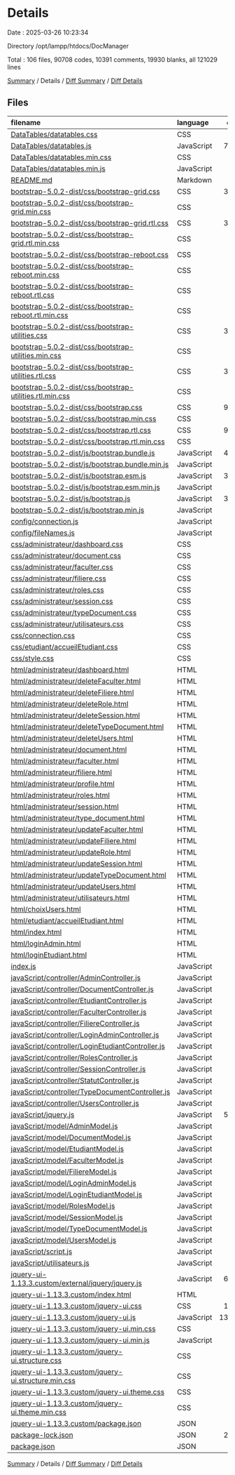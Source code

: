 # Details

Date : 2025-03-26 10:23:34

Directory /opt/lampp/htdocs/DocManager

Total : 106 files,  90708 codes, 10391 comments, 19930 blanks, all 121029 lines

[Summary](results.md) / Details / [Diff Summary](diff.md) / [Diff Details](diff-details.md)

## Files
| filename | language | code | comment | blank | total |
| :--- | :--- | ---: | ---: | ---: | ---: |
| [DataTables/datatables.css](/DataTables/datatables.css) | CSS | 465 | 16 | 21 | 502 |
| [DataTables/datatables.js](/DataTables/datatables.js) | JavaScript | 7,178 | 4,042 | 2,115 | 13,335 |
| [DataTables/datatables.min.css](/DataTables/datatables.min.css) | CSS | 2 | 14 | 4 | 20 |
| [DataTables/datatables.min.js](/DataTables/datatables.min.js) | JavaScript | 2 | 17 | 4 | 23 |
| [README.md](/README.md) | Markdown | 1 | 0 | 1 | 2 |
| [bootstrap-5.0.2-dist/css/bootstrap-grid.css](/bootstrap-5.0.2-dist/css/bootstrap-grid.css) | CSS | 3,865 | 7 | 1,130 | 5,002 |
| [bootstrap-5.0.2-dist/css/bootstrap-grid.min.css](/bootstrap-5.0.2-dist/css/bootstrap-grid.min.css) | CSS | 1 | 6 | 0 | 7 |
| [bootstrap-5.0.2-dist/css/bootstrap-grid.rtl.css](/bootstrap-5.0.2-dist/css/bootstrap-grid.rtl.css) | CSS | 3,865 | 7 | 1,129 | 5,001 |
| [bootstrap-5.0.2-dist/css/bootstrap-grid.rtl.min.css](/bootstrap-5.0.2-dist/css/bootstrap-grid.rtl.min.css) | CSS | 1 | 6 | 0 | 7 |
| [bootstrap-5.0.2-dist/css/bootstrap-reboot.css](/bootstrap-5.0.2-dist/css/bootstrap-reboot.css) | CSS | 346 | 16 | 64 | 426 |
| [bootstrap-5.0.2-dist/css/bootstrap-reboot.min.css](/bootstrap-5.0.2-dist/css/bootstrap-reboot.min.css) | CSS | 1 | 7 | 0 | 8 |
| [bootstrap-5.0.2-dist/css/bootstrap-reboot.rtl.css](/bootstrap-5.0.2-dist/css/bootstrap-reboot.rtl.css) | CSS | 352 | 8 | 63 | 423 |
| [bootstrap-5.0.2-dist/css/bootstrap-reboot.rtl.min.css](/bootstrap-5.0.2-dist/css/bootstrap-reboot.rtl.min.css) | CSS | 1 | 7 | 0 | 8 |
| [bootstrap-5.0.2-dist/css/bootstrap-utilities.css](/bootstrap-5.0.2-dist/css/bootstrap-utilities.css) | CSS | 3,634 | 9 | 1,109 | 4,752 |
| [bootstrap-5.0.2-dist/css/bootstrap-utilities.min.css](/bootstrap-5.0.2-dist/css/bootstrap-utilities.min.css) | CSS | 1 | 6 | 0 | 7 |
| [bootstrap-5.0.2-dist/css/bootstrap-utilities.rtl.css](/bootstrap-5.0.2-dist/css/bootstrap-utilities.rtl.css) | CSS | 3,630 | 7 | 1,106 | 4,743 |
| [bootstrap-5.0.2-dist/css/bootstrap-utilities.rtl.min.css](/bootstrap-5.0.2-dist/css/bootstrap-utilities.rtl.min.css) | CSS | 1 | 6 | 0 | 7 |
| [bootstrap-5.0.2-dist/css/bootstrap.css](/bootstrap-5.0.2-dist/css/bootstrap.css) | CSS | 9,102 | 27 | 1,708 | 10,837 |
| [bootstrap-5.0.2-dist/css/bootstrap.min.css](/bootstrap-5.0.2-dist/css/bootstrap.min.css) | CSS | 2 | 5 | 0 | 7 |
| [bootstrap-5.0.2-dist/css/bootstrap.rtl.css](/bootstrap-5.0.2-dist/css/bootstrap.rtl.css) | CSS | 9,104 | 7 | 1,702 | 10,813 |
| [bootstrap-5.0.2-dist/css/bootstrap.rtl.min.css](/bootstrap-5.0.2-dist/css/bootstrap.rtl.min.css) | CSS | 2 | 5 | 0 | 7 |
| [bootstrap-5.0.2-dist/js/bootstrap.bundle.js](/bootstrap-5.0.2-dist/js/bootstrap.bundle.js) | JavaScript | 4,836 | 571 | 1,342 | 6,749 |
| [bootstrap-5.0.2-dist/js/bootstrap.bundle.min.js](/bootstrap-5.0.2-dist/js/bootstrap.bundle.min.js) | JavaScript | 1 | 6 | 0 | 7 |
| [bootstrap-5.0.2-dist/js/bootstrap.esm.js](/bootstrap-5.0.2-dist/js/bootstrap.esm.js) | JavaScript | 3,425 | 483 | 1,060 | 4,968 |
| [bootstrap-5.0.2-dist/js/bootstrap.esm.min.js](/bootstrap-5.0.2-dist/js/bootstrap.esm.min.js) | JavaScript | 1 | 6 | 0 | 7 |
| [bootstrap-5.0.2-dist/js/bootstrap.js](/bootstrap-5.0.2-dist/js/bootstrap.js) | JavaScript | 3,464 | 489 | 1,064 | 5,017 |
| [bootstrap-5.0.2-dist/js/bootstrap.min.js](/bootstrap-5.0.2-dist/js/bootstrap.min.js) | JavaScript | 1 | 6 | 0 | 7 |
| [config/connection.js](/config/connection.js) | JavaScript | 9 | 1 | 2 | 12 |
| [config/fileNames.js](/config/fileNames.js) | JavaScript | 10 | 1 | 2 | 13 |
| [css/administrateur/dashboard.css](/css/administrateur/dashboard.css) | CSS | 155 | 4 | 29 | 188 |
| [css/administrateur/document.css](/css/administrateur/document.css) | CSS | 211 | 10 | 41 | 262 |
| [css/administrateur/faculter.css](/css/administrateur/faculter.css) | CSS | 208 | 10 | 40 | 258 |
| [css/administrateur/filiere.css](/css/administrateur/filiere.css) | CSS | 208 | 10 | 40 | 258 |
| [css/administrateur/roles.css](/css/administrateur/roles.css) | CSS | 208 | 10 | 40 | 258 |
| [css/administrateur/session.css](/css/administrateur/session.css) | CSS | 220 | 11 | 41 | 272 |
| [css/administrateur/typeDocument.css](/css/administrateur/typeDocument.css) | CSS | 208 | 10 | 40 | 258 |
| [css/administrateur/utilisateurs.css](/css/administrateur/utilisateurs.css) | CSS | 208 | 10 | 40 | 258 |
| [css/connection.css](/css/connection.css) | CSS | 136 | 5 | 21 | 162 |
| [css/etudiant/accueilEtudiant.css](/css/etudiant/accueilEtudiant.css) | CSS | 0 | 0 | 1 | 1 |
| [css/style.css](/css/style.css) | CSS | 143 | 5 | 25 | 173 |
| [html/administrateur/dashboard.html](/html/administrateur/dashboard.html) | HTML | 54 | 3 | 7 | 64 |
| [html/administrateur/deleteFaculter.html](/html/administrateur/deleteFaculter.html) | HTML | 108 | 4 | 15 | 127 |
| [html/administrateur/deleteFiliere.html](/html/administrateur/deleteFiliere.html) | HTML | 108 | 5 | 14 | 127 |
| [html/administrateur/deleteRole.html](/html/administrateur/deleteRole.html) | HTML | 108 | 4 | 15 | 127 |
| [html/administrateur/deleteSession.html](/html/administrateur/deleteSession.html) | HTML | 108 | 5 | 13 | 126 |
| [html/administrateur/deleteTypeDocument.html](/html/administrateur/deleteTypeDocument.html) | HTML | 107 | 5 | 14 | 126 |
| [html/administrateur/deleteUsers.html](/html/administrateur/deleteUsers.html) | HTML | 108 | 5 | 14 | 127 |
| [html/administrateur/document.html](/html/administrateur/document.html) | HTML | 235 | 11 | 31 | 277 |
| [html/administrateur/faculter.html](/html/administrateur/faculter.html) | HTML | 95 | 8 | 10 | 113 |
| [html/administrateur/filiere.html](/html/administrateur/filiere.html) | HTML | 103 | 9 | 10 | 122 |
| [html/administrateur/profile.html](/html/administrateur/profile.html) | HTML | 0 | 0 | 1 | 1 |
| [html/administrateur/roles.html](/html/administrateur/roles.html) | HTML | 96 | 8 | 9 | 113 |
| [html/administrateur/session.html](/html/administrateur/session.html) | HTML | 278 | 10 | 26 | 314 |
| [html/administrateur/type\_document.html](/html/administrateur/type_document.html) | HTML | 96 | 8 | 10 | 114 |
| [html/administrateur/updateFaculter.html](/html/administrateur/updateFaculter.html) | HTML | 113 | 4 | 16 | 133 |
| [html/administrateur/updateFiliere.html](/html/administrateur/updateFiliere.html) | HTML | 113 | 5 | 14 | 132 |
| [html/administrateur/updateRole.html](/html/administrateur/updateRole.html) | HTML | 113 | 4 | 16 | 133 |
| [html/administrateur/updateSession.html](/html/administrateur/updateSession.html) | HTML | 132 | 5 | 15 | 152 |
| [html/administrateur/updateTypeDocument.html](/html/administrateur/updateTypeDocument.html) | HTML | 113 | 5 | 15 | 133 |
| [html/administrateur/updateUsers.html](/html/administrateur/updateUsers.html) | HTML | 173 | 6 | 25 | 204 |
| [html/administrateur/utilisateurs.html](/html/administrateur/utilisateurs.html) | HTML | 300 | 21 | 38 | 359 |
| [html/choixUsers.html](/html/choixUsers.html) | HTML | 59 | 4 | 10 | 73 |
| [html/etudiant/accueilEtudiant.html](/html/etudiant/accueilEtudiant.html) | HTML | 47 | 3 | 8 | 58 |
| [html/index.html](/html/index.html) | HTML | 151 | 6 | 8 | 165 |
| [html/loginAdmin.html](/html/loginAdmin.html) | HTML | 134 | 6 | 21 | 161 |
| [html/loginEtudiant.html](/html/loginEtudiant.html) | HTML | 134 | 6 | 21 | 161 |
| [index.js](/index.js) | JavaScript | 37 | 5 | 8 | 50 |
| [javaScript/controller/AdminController.js](/javaScript/controller/AdminController.js) | JavaScript | 33 | 7 | 11 | 51 |
| [javaScript/controller/DocumentController.js](/javaScript/controller/DocumentController.js) | JavaScript | 69 | 9 | 11 | 89 |
| [javaScript/controller/EtudiantController.js](/javaScript/controller/EtudiantController.js) | JavaScript | 32 | 7 | 11 | 50 |
| [javaScript/controller/FaculterController.js](/javaScript/controller/FaculterController.js) | JavaScript | 50 | 8 | 9 | 67 |
| [javaScript/controller/FiliereController.js](/javaScript/controller/FiliereController.js) | JavaScript | 50 | 8 | 10 | 68 |
| [javaScript/controller/LoginAdminController.js](/javaScript/controller/LoginAdminController.js) | JavaScript | 40 | 13 | 14 | 67 |
| [javaScript/controller/LoginEtudiantController.js](/javaScript/controller/LoginEtudiantController.js) | JavaScript | 34 | 12 | 11 | 57 |
| [javaScript/controller/RolesController.js](/javaScript/controller/RolesController.js) | JavaScript | 49 | 9 | 11 | 69 |
| [javaScript/controller/SessionController.js](/javaScript/controller/SessionController.js) | JavaScript | 60 | 8 | 9 | 77 |
| [javaScript/controller/StatutController.js](/javaScript/controller/StatutController.js) | JavaScript | 49 | 10 | 13 | 72 |
| [javaScript/controller/TypeDocumentController.js](/javaScript/controller/TypeDocumentController.js) | JavaScript | 50 | 8 | 9 | 67 |
| [javaScript/controller/UsersController.js](/javaScript/controller/UsersController.js) | JavaScript | 77 | 9 | 13 | 99 |
| [javaScript/jquery.js](/javaScript/jquery.js) | JavaScript | 5,404 | 1 | 1 | 5,406 |
| [javaScript/model/AdminModel.js](/javaScript/model/AdminModel.js) | JavaScript | 44 | 10 | 13 | 67 |
| [javaScript/model/DocumentModel.js](/javaScript/model/DocumentModel.js) | JavaScript | 0 | 0 | 1 | 1 |
| [javaScript/model/EtudiantModel.js](/javaScript/model/EtudiantModel.js) | JavaScript | 57 | 10 | 13 | 80 |
| [javaScript/model/FaculterModel.js](/javaScript/model/FaculterModel.js) | JavaScript | 61 | 12 | 12 | 85 |
| [javaScript/model/FiliereModel.js](/javaScript/model/FiliereModel.js) | JavaScript | 84 | 16 | 17 | 117 |
| [javaScript/model/LoginAdminModel.js](/javaScript/model/LoginAdminModel.js) | JavaScript | 0 | 0 | 1 | 1 |
| [javaScript/model/LoginEtudiantModel.js](/javaScript/model/LoginEtudiantModel.js) | JavaScript | 0 | 0 | 1 | 1 |
| [javaScript/model/RolesModel.js](/javaScript/model/RolesModel.js) | JavaScript | 59 | 7 | 13 | 79 |
| [javaScript/model/SessionModel.js](/javaScript/model/SessionModel.js) | JavaScript | 56 | 10 | 12 | 78 |
| [javaScript/model/TypeDocumentModel.js](/javaScript/model/TypeDocumentModel.js) | JavaScript | 61 | 13 | 15 | 89 |
| [javaScript/model/UsersModel.js](/javaScript/model/UsersModel.js) | JavaScript | 152 | 2 | 16 | 170 |
| [javaScript/script.js](/javaScript/script.js) | JavaScript | 13 | 1 | 4 | 18 |
| [javaScript/utilisateurs.js](/javaScript/utilisateurs.js) | JavaScript | 6 | 20 | 5 | 31 |
| [jquery-ui-1.13.3.custom/external/jquery/jquery.js](/jquery-ui-1.13.3.custom/external/jquery/jquery.js) | JavaScript | 6,767 | 1,887 | 2,063 | 10,717 |
| [jquery-ui-1.13.3.custom/index.html](/jquery-ui-1.13.3.custom/index.html) | HTML | 447 | 16 | 41 | 504 |
| [jquery-ui-1.13.3.custom/jquery-ui.css](/jquery-ui-1.13.3.custom/jquery-ui.css) | CSS | 1,224 | 49 | 43 | 1,316 |
| [jquery-ui-1.13.3.custom/jquery-ui.js](/jquery-ui-1.13.3.custom/jquery-ui.js) | JavaScript | 13,872 | 2,110 | 3,088 | 19,070 |
| [jquery-ui-1.13.3.custom/jquery-ui.min.css](/jquery-ui-1.13.3.custom/jquery-ui.min.css) | CSS | 1 | 5 | 1 | 7 |
| [jquery-ui-1.13.3.custom/jquery-ui.min.js](/jquery-ui-1.13.3.custom/jquery-ui.min.js) | JavaScript | 1 | 4 | 1 | 6 |
| [jquery-ui-1.13.3.custom/jquery-ui.structure.css](/jquery-ui-1.13.3.custom/jquery-ui.structure.css) | CSS | 821 | 36 | 30 | 887 |
| [jquery-ui-1.13.3.custom/jquery-ui.structure.min.css](/jquery-ui-1.13.3.custom/jquery-ui.structure.min.css) | CSS | 1 | 3 | 1 | 5 |
| [jquery-ui-1.13.3.custom/jquery-ui.theme.css](/jquery-ui-1.13.3.custom/jquery-ui.theme.css) | CSS | 403 | 30 | 14 | 447 |
| [jquery-ui-1.13.3.custom/jquery-ui.theme.min.css](/jquery-ui-1.13.3.custom/jquery-ui.theme.min.css) | CSS | 1 | 3 | 1 | 5 |
| [jquery-ui-1.13.3.custom/package.json](/jquery-ui-1.13.3.custom/package.json) | JSON | 84 | 0 | 1 | 85 |
| [package-lock.json](/package-lock.json) | JSON | 2,043 | 0 | 1 | 2,044 |
| [package.json](/package.json) | JSON | 22 | 0 | 1 | 23 |

[Summary](results.md) / Details / [Diff Summary](diff.md) / [Diff Details](diff-details.md)
